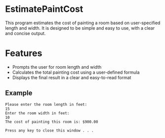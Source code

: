# EstimatePaintCost

This program estimates the cost of painting a room based on user-specified length and width. It is designed to be simple and easy to use, with a clear and concise output.

# Features

- Prompts the user for room length and width
- Calculates the total painting cost using a user-defined formula
- Displays the final result in a clear and easy-to-read format

## Example

```
Please enter the room length in feet:
15
Enter the room width in feet:
10
The cost of painting this room is: $900.00

Press any key to close this window . . .
```
